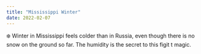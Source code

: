 ```yaml
---
title: "Mississippi Winter"
date: 2022-02-07
---
```

❄️ Winter in Mississippi feels colder than in Russia, even though there is no snow on the ground so far. The humidity is the secret to this figit t magic.
